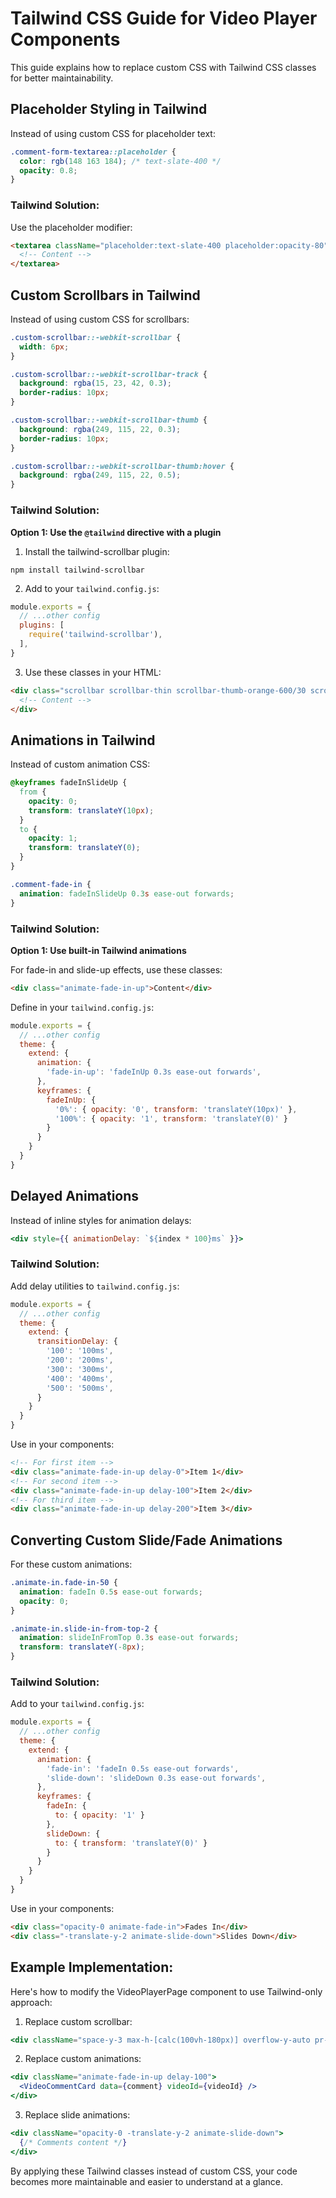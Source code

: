# Tailwind CSS Guide for Video Player Components

This guide explains how to replace custom CSS with Tailwind CSS classes for better maintainability.

## Placeholder Styling in Tailwind

Instead of using custom CSS for placeholder text:

```css
.comment-form-textarea::placeholder {
  color: rgb(148 163 184); /* text-slate-400 */
  opacity: 0.8;
}
```

### Tailwind Solution:

Use the placeholder modifier:
```html
<textarea className="placeholder:text-slate-400 placeholder:opacity-80">
  <!-- Content -->
</textarea>
```

## Custom Scrollbars in Tailwind

Instead of using custom CSS for scrollbars:

```css
.custom-scrollbar::-webkit-scrollbar {
  width: 6px;
}

.custom-scrollbar::-webkit-scrollbar-track {
  background: rgba(15, 23, 42, 0.3);
  border-radius: 10px;
}

.custom-scrollbar::-webkit-scrollbar-thumb {
  background: rgba(249, 115, 22, 0.3);
  border-radius: 10px;
}

.custom-scrollbar::-webkit-scrollbar-thumb:hover {
  background: rgba(249, 115, 22, 0.5);
}
```

### Tailwind Solution:

**Option 1: Use the `@tailwind` directive with a plugin**

1. Install the tailwind-scrollbar plugin:
```
npm install tailwind-scrollbar
```

2. Add to your `tailwind.config.js`:
```js
module.exports = {
  // ...other config
  plugins: [
    require('tailwind-scrollbar'),
  ],
}
```

3. Use these classes in your HTML:
```html
<div class="scrollbar scrollbar-thin scrollbar-thumb-orange-600/30 scrollbar-track-slate-900/30 hover:scrollbar-thumb-orange-600/50">
  <!-- Content -->
</div>
```

## Animations in Tailwind

Instead of custom animation CSS:

```css
@keyframes fadeInSlideUp {
  from { 
    opacity: 0;
    transform: translateY(10px);
  }
  to { 
    opacity: 1;
    transform: translateY(0);
  }
}

.comment-fade-in {
  animation: fadeInSlideUp 0.3s ease-out forwards;
}
```

### Tailwind Solution:

**Option 1: Use built-in Tailwind animations**

For fade-in and slide-up effects, use these classes:
```html
<div class="animate-fade-in-up">Content</div>
```

Define in your `tailwind.config.js`:
```js
module.exports = {
  // ...other config
  theme: {
    extend: {
      animation: {
        'fade-in-up': 'fadeInUp 0.3s ease-out forwards',
      },
      keyframes: {
        fadeInUp: {
          '0%': { opacity: '0', transform: 'translateY(10px)' },
          '100%': { opacity: '1', transform: 'translateY(0)' }
        }
      }
    }
  }
}
```

## Delayed Animations

Instead of inline styles for animation delays:
```jsx
<div style={{ animationDelay: `${index * 100}ms` }}>
```

### Tailwind Solution:

Add delay utilities to `tailwind.config.js`:
```js
module.exports = {
  // ...other config
  theme: {
    extend: {
      transitionDelay: {
        '100': '100ms',
        '200': '200ms',
        '300': '300ms',
        '400': '400ms',
        '500': '500ms',
      }
    }
  }
}
```

Use in your components:
```html
<!-- For first item -->
<div class="animate-fade-in-up delay-0">Item 1</div>
<!-- For second item -->
<div class="animate-fade-in-up delay-100">Item 2</div>
<!-- For third item -->
<div class="animate-fade-in-up delay-200">Item 3</div>
```

## Converting Custom Slide/Fade Animations

For these custom animations:
```css
.animate-in.fade-in-50 {
  animation: fadeIn 0.5s ease-out forwards;
  opacity: 0;
}

.animate-in.slide-in-from-top-2 {
  animation: slideInFromTop 0.3s ease-out forwards;
  transform: translateY(-8px);
}
```

### Tailwind Solution:

Add to your `tailwind.config.js`:
```js
module.exports = {
  // ...other config
  theme: {
    extend: {
      animation: {
        'fade-in': 'fadeIn 0.5s ease-out forwards',
        'slide-down': 'slideDown 0.3s ease-out forwards',
      },
      keyframes: {
        fadeIn: {
          to: { opacity: '1' }
        },
        slideDown: {
          to: { transform: 'translateY(0)' }
        }
      }
    }
  }
}
```

Use in your components:
```html
<div class="opacity-0 animate-fade-in">Fades In</div>
<div class="-translate-y-2 animate-slide-down">Slides Down</div>
```

## Example Implementation:

Here's how to modify the VideoPlayerPage component to use Tailwind-only approach:

1. Replace custom scrollbar:
```jsx
<div className="space-y-3 max-h-[calc(100vh-180px)] overflow-y-auto pr-1 scrollbar scrollbar-thin scrollbar-thumb-orange-600/30 scrollbar-track-slate-900/30">
```

2. Replace custom animations:
```jsx
<div className="animate-fade-in-up delay-100">
  <VideoCommentCard data={comment} videoId={videoId} />
</div>
```

3. Replace slide animations:
```jsx
<div className="opacity-0 -translate-y-2 animate-slide-down">
  {/* Comments content */}
</div>
```

By applying these Tailwind classes instead of custom CSS, your code becomes more maintainable and easier to understand at a glance.
